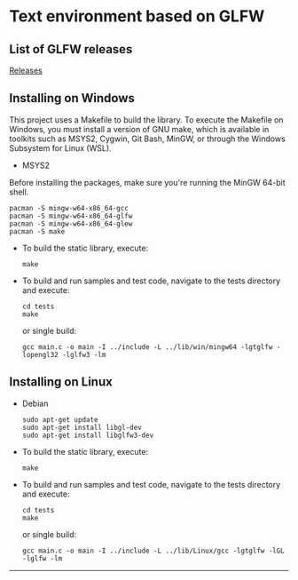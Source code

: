 # Text environment based on GLFW

## List of GLFW releases

   [Releases](https://github.com/glfw/glfw/releases)

## Installing on Windows

This project uses a Makefile to build the library. To execute the Makefile on Windows, you must install a version of GNU make,
which is available in toolkits such as MSYS2, Cygwin, Git Bash, MinGW, or through the Windows Subsystem for Linux (WSL).

- MSYS2

Before installing the packages, make sure you're running the MinGW 64-bit shell.

   ```
   pacman -S mingw-w64-x86_64-gcc
   pacman -S mingw-w64-x86_64-glfw
   pacman -S mingw-w64-x86_64-glew
   pacman -S make
   ```

- To build the static library, execute:

   ```
   make
   ```

- To build and run samples and test code, navigate to the tests directory and execute:

   ```
   cd tests
   make
   ```
   or single build:
   ```
   gcc main.c -o main -I ../include -L ../lib/win/mingw64 -lgtglfw -lopengl32 -lglfw3 -lm
   ```

## Installing on Linux

- Debian

   ```
   sudo apt-get update
   sudo apt-get install libgl-dev
   sudo apt-get install libglfw3-dev
   ```
- To build the static library, execute:

   ```
   make
   ```

- To build and run samples and test code, navigate to the tests directory and execute:

   ```
   cd tests
   make
   ```
   or single build:
   ```
   gcc main.c -o main -I ../include -L ../lib/Linux/gcc -lgtglfw -lGL -lglfw -lm
   ```
---
